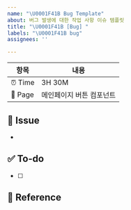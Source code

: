 ```yaml
---
name: "\U0001F41B Bug Template"
about: 버그 발생에 대한 작업 사항 이슈 템플릿
title: "\U0001F41B [Bug] "
labels: "\U0001F41B bug"
assignees: ''

---
```


<!-- 예상 소요 시간 및 작업중인 페이지(컴포넌트)를 적어주세요 -->
| 항목      | 내용                          |
| --------- | ----------------------------- |
| ⏰ Time | 3H 30M           |
| 🌱 Page |  메인페이지 버튼 컴포넌트                |

## 🔨 Issue
<!-- 버그가 발생한 상황에 대해 간략하게 작성해주세요 -->
-

## ✅ To-do
<!-- 진행할 작업에 대해 작성해주세요 -->
- [ ] 

## 📄 Reference
<!-- (선택)참고 자료 및 특이사항을 작성해주세요 -->
